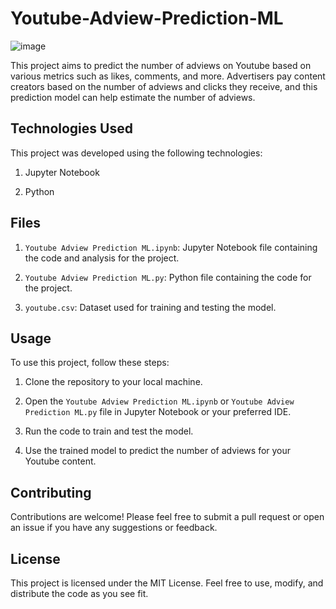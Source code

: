 # Youtube-Adview-Prediction-ML

![image](https://user-images.githubusercontent.com/93007427/156730717-96ed4a00-afed-4078-8583-d014e07a2038.png)

This project aims to predict the number of adviews on Youtube based on various metrics such as likes, comments, and more. Advertisers pay content creators based on the number of adviews and clicks they receive, and this prediction model can help estimate the number of adviews.



## Technologies Used
This project was developed using the following technologies:

1. Jupyter Notebook

2. Python



## Files
1. `Youtube Adview Prediction ML.ipynb`: Jupyter Notebook file containing the code and analysis for the project.

2. `Youtube Adview Prediction ML.py`: Python file containing the code for the project.

3. `youtube.csv`: Dataset used for training and testing the model.



## Usage
To use this project, follow these steps:

1. Clone the repository to your local machine.

2. Open the `Youtube Adview Prediction ML.ipynb` or `Youtube Adview Prediction ML.py` file in Jupyter Notebook or your preferred IDE.

3. Run the code to train and test the model.

4. Use the trained model to predict the number of adviews for your Youtube content.



## Contributing
Contributions are welcome! Please feel free to submit a pull request or open an issue if you have any suggestions or feedback.



## License
This project is licensed under the MIT License. Feel free to use, modify, and distribute the code as you see fit.

